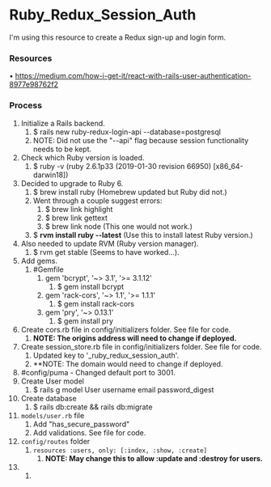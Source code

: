 # Ruby_Redux_Session_Auth
I'm using this resource to create a Redux sign-up and login form.

### Resources
• https://medium.com/how-i-get-it/react-with-rails-user-authentication-8977e98762f2

### Process
1. Initialize a Rails backend. 
   1. $ rails new ruby-redux-login-api --database=postgresql
   2. NOTE: Did not use the "--api" flag because session functionality needs to be kept. 
2. Check which Ruby version is loaded.
   1. $ ruby -v  (ruby 2.6.1p33 (2019-01-30 revision 66950) [x86_64-darwin18])
3. Decided to upgrade to Ruby 6.
   1. $ brew install ruby (Homebrew updated but Ruby did not.)
   2. Went through a couple suggest errors:
      1. $ brew link highlight
      2. $ brew link gettext
      3. $ brew link node (This one would not work.)
   3. $ **rvm install ruby --latest** (Use this to install latest Ruby version.)
4. Also needed to update RVM (Ruby version manager).
   1. $ rvm get stable (Seems to have worked...).
5. Add gems.
   1. #Gemfile
      1. gem 'bcrypt', '~> 3.1', '>= 3.1.12'
         1. $ gem install bcrypt
      2. gem 'rack-cors', '~> 1.1', '>= 1.1.1'
         1. $ gem install rack-cors
      3. gem 'pry', '~> 0.13.1'
         1. $ gem install pry
6. Create cors.rb file in config/initializers folder. See file for code.
   1. **NOTE: The origins address will need to change if deployed.**
7. Create session_store.rb file in config/initializers folder. See file for code.
   1. Updated key to '_ruby_redux_session_auth'. 
   2. **NOTE: The domain would need to change if deployed.
8. #config/puma - Changed default port to 3001.
9. Create User model
   1.  $ rails g model User username email password_digest
10. Create database
    1.  $ rails db:create && rails db:migrate
11. `models/user.rb` file
    1.  Add "has_secure_password"
    2.  Add validations. See file for code.
12. `config/routes` folder
    1.  `resources :users, only: [:index, :show, :create]`
        1.  **NOTE: May change this to allow :update and :destroy for users.**
13. 
    1.  
